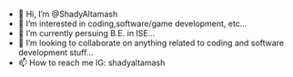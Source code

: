 - 👋 Hi, I’m @ShadyAltamash
- 👀 I’m interested in coding,software/game development, etc...
- 🌱 I’m currently persuing B.E. in ISE...
- 💞️ I’m looking to collaborate on anything related to coding and software development stuff...
- 📫 How to reach me IG: shadyaltamash

<!---
ShadyAltamash/ShadyAltamash is a ✨ special ✨ repository because its `README.md` (this file) appears on your GitHub profile.
You can click the Preview link to take a look at your changes.
--->
